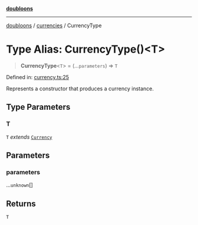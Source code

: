 [**doubloons**](../../../../README.md)

***

[doubloons](../../../../globals.md) / [currencies](../README.md) / CurrencyType

# Type Alias: CurrencyType()\<T\>

> **CurrencyType**\<`T`\> = (...`parameters`) => `T`

Defined in: [currency.ts:25](https://github.com/HitchPin/doubloon-ts/blob/d753b74816491935979395910294f347e7e67143/src/currency.ts#L25)

Represents a constructor that produces a currency instance.

## Type Parameters

### T

`T` *extends* [`Currency`](../interfaces/Currency.md)

## Parameters

### parameters

...`unknown`[]

## Returns

`T`
